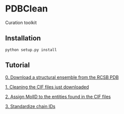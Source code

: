 # PDBClean
Curation toolkit

## Installation
`python setup.py install`

## Tutorial

[0. Download a structural ensemble from the RCSB PDB](https://github.com/csblab/PDBClean/blob/master/notebooks/0.%20Download%20a%20structural%20ensemble%20from%20RCSB%20PDB.ipynb)

[1. Cleaning the CIF files just downloaded](https://github.com/csblab/PDBClean/blob/master/notebooks/1.%20Cleaning%20the%20CIF%20files%20just%20downloaded.ipynb)

[2. Assign MolID to the entities found in the CIF files](https://github.com/csblab/PDBClean/blob/master/notebooks/2.%20Assign%20MolID%20to%20the%20entities%20found%20in%20the%20CIF%20files.ipynb)

[3. Standardize chain IDs](https://github.com/csblab/PDBClean/blob/master/notebooks/3.%20Chain%20ID%20standardization.ipynb)

